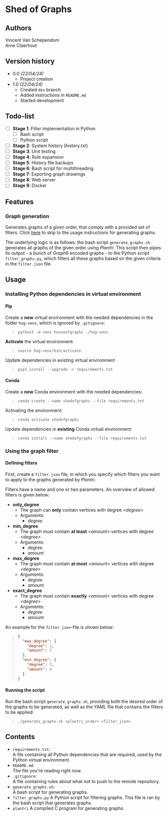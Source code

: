 # Shed of Graphs

## Authors

Vincent Van Schependom  
Arne Claerhout

## Version history

- 0.0 _(22/04/24)_
  - Project creation
- 1.0 _(22/04/24)_
  - Created `dev` branch
  - Added instructions in `README.md`
  - Started development

## Todo-list

- [ ] **Stage 1**: Filter implementation in Python
  - [ ] Bash script
  - [ ] Python script
- [ ] **Stage 2**: System history (history.txt)
- [ ] **Stage 3**: Unit testing
- [ ] **Stage 4**: Rule expansion
- [ ] **Stage 5**: History file backups
- [ ] **Stage 6**: Bash script for multithreading
- [ ] **Stage 7**: Exporting graph drawings
- [ ] **Stage 8**: Web server
- [ ] **Stage 9**: Docker

## Features

### Graph generation

Generates graphs of a given order, that comply with a provided set of filters. Click [here](#using-the-graph-filter) to skip to the usage instructions for generating graphs.

The underlying logic is as follows: the bash script `generate_graphs.sh` generates all graphs of the given order using _Plantri_. This script then pipes its output - a bunch of _Graph6_ encoded graphs - to the Python script `filter_graphs.py`, which filters all these graphs based on the given criteria in the `filter.json` file.

## Usage

### Installing Python dependencies in virtual environment

#### Pip

Create a **new** virtual environment with the needed dependencies in the folder `hog-venv`, which is ignored by `.gitignore`:

> `python3 -m venv houseofgraphs ./hog-venv`

**Activate** the virtual environment:

> `source hog-venv/bin/activate`

Update dependencies in existing virtual environment

> `pip3 install --upgrade -r requirements.txt`

#### Conda

Create a **new** Conda environment with the needed dependencies:

> `conda create --name shedofgraphs --file requirements.txt`

Activating the environment:

> `conda activate shedofgraphs`

Update dependencies in **existing** Conda virtual environment:

> `conda install --name shedofgraphs --file requirements.txt`

### Using the graph filter

#### Defining filters

First, create a `filter.json` file, in which you specify which filters you want to apply to the graphs generated by _Plantri_.

Filters have a name and one or two parameters. An overview of allowed filters is given below:

- **only_degree**
  - The graph can **only** contain vertices with degree _\<degree\>_
  - Arguments:
    - _degree_
- **min_degree**
  - The graph must contain **at least** _\<amount\>_ vertices with degree _\<degree\>_
  - Arguments:
    - _degree_
    - _amount_
- **max_degree**
  - The graph must contain **at most** _\<amount\>_ vertices with degree _\<degree\>_
  - Arguments:
    - _degree_
    - _amount_
- **exact_degree**
  - The graph must contain **exactly** _\<amount\>_ vertices with degree _\<degree\>_
  - Arguments:
    - _degree_
    - _amount_

An example for the `filter.json`-file is shown below:

> ```json
> {
>   "max_degree": {
>     "degree": 2,
>     "amount": 5
>   },
>   "min_degree": {
>     "degree": 3,
>     "amount": 4
>   }
> }
> ```

#### Running the script

Run the bash script `generate_graphs.sh`, providing both the desired order of the graphs to be generated, as well as the YAML file that contains the filters to be applied:

> `./generate_graphs.sh <plantri_order> <filter_json>`

## Contents

- `requirements.txt`:  
  A file containing all Python dependencies that are required, used by the Python virtual environment.
- `README.md`:  
  The file you're reading right now.
- `.gitignore`:  
  A file containing rules about what not to push to the remote repository.
- `generate_graphs.sh`:  
  A bash script for generating graphs.
- `filter_graphs.py`
  A Python script for filtering graphs. This file is ran by the bash script that generates graphs.
- `plantri`
  A compiled C program for generating graphs.
